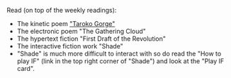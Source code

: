 Read (on top of the weekly readings):

- The kinetic poem ["Taroko Gorge"](https://collection.eliterature.org/3/work.html?work=taroko-gorge) 
- The electronic poem "The Gathering Cloud"
- The hypertext fiction "First Draft of the Revolution"
- The interactive fiction work "Shade"
- "Shade" is much more difficult to interact with so do read the "How to play IF" (link in the top right corner of "Shade") and look at the "Play IF card".
